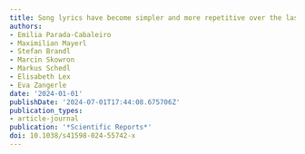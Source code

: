 ```yaml
---
title: Song lyrics have become simpler and more repetitive over the last five decades
authors:
- Emilia Parada-Cabaleiro
- Maximilian Mayerl
- Stefan Brandl
- Marcin Skowron
- Markus Schedl
- Elisabeth Lex
- Eva Zangerle
date: '2024-01-01'
publishDate: '2024-07-01T17:44:08.675706Z'
publication_types:
- article-journal
publication: '*Scientific Reports*'
doi: 10.1038/s41598-024-55742-x
---
```

